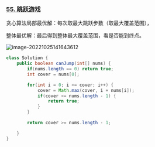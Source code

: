 ### [55. 跳跃游戏](https://leetcode.cn/problems/jump-game/)

贪心算法局部最优解：每次取最大跳跃步数（取最大覆盖范围），

整体最优解：最后得到整体最大覆盖范围，看是否能到终点。

![image-20221025141643612](https://cdn.jsdelivr.net/gh/iamk123/typora@main/uPic/2022/10/25/14164316666786031666678603758NbkboP-image-20221025141643612.png)

```java
class Solution {
    public boolean canJump(int[] nums) {
        if(nums.length == 0) return true;
        int cover = nums[0];

        for(int i = 0; i <= cover; i++) {
            cover = Math.max(cover, i + nums[i]);
            if(cover >= nums.length - 1) {
                return true;
            }
        }

        return cover >= nums.length - 1;

    }
}
```

